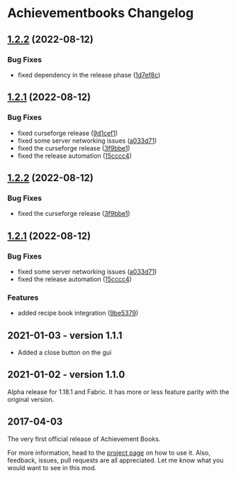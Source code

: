 # Achievementbooks Changelog

## [1.2.2](https://github.com/meza/achievementbooks/compare/v1.2.1...v1.2.2) (2022-08-12)


### Bug Fixes

* fixed dependency in the release phase ([1d7ef8c](https://github.com/meza/achievementbooks/commit/1d7ef8c69f2a245e7560cdedcc80c99d2a376e49))

## [1.2.1](https://github.com/meza/achievementbooks/compare/v1.2.0...v1.2.1) (2022-08-12)


### Bug Fixes

* fixed curseforge release ([9d1cef1](https://github.com/meza/achievementbooks/commit/9d1cef11b2a84ffbf8b2ac3bfc80e11da585a81c))
* fixed some server networking issues ([a033d71](https://github.com/meza/achievementbooks/commit/a033d71cd58f2fadebe06c71c80875904f6e079e))
* fixed the curseforge release ([3f9bbe1](https://github.com/meza/achievementbooks/commit/3f9bbe12f0ccb76cfadf553802e01e24fdd9073c))
* fixed the release automation ([15cccc4](https://github.com/meza/achievementbooks/commit/15cccc4f6f7fca7f7a4c9d8e8b3ecd920eb834b8))

## [1.2.2](https://github.com/meza/achievementbooks/compare/v1.2.1...v1.2.2) (2022-08-12)


### Bug Fixes

* fixed the curseforge release ([3f9bbe1](https://github.com/meza/achievementbooks/commit/3f9bbe12f0ccb76cfadf553802e01e24fdd9073c))

## [1.2.1](https://github.com/meza/achievementbooks/compare/v1.2.0...v1.2.1) (2022-08-12)


### Bug Fixes

* fixed some server networking issues ([a033d71](https://github.com/meza/achievementbooks/commit/a033d71cd58f2fadebe06c71c80875904f6e079e))
* fixed the release automation ([15cccc4](https://github.com/meza/achievementbooks/commit/15cccc4f6f7fca7f7a4c9d8e8b3ecd920eb834b8))

### Features

* added recipe book integration ([9be5379](https://github.com/meza/achievementbooks/commit/9be53798ab270aac990d7b0745a965548e0dd8e8))

## 2021-01-03 - version 1.1.1
- Added a close button on the gui

## 2021-01-02 - version 1.1.0
Alpha release for 1.18.1 and Fabric.
It has more or less feature parity with the original version.

## 2017-04-03
The very first official release of Achievement Books.

For more information, head to the [project page](https://github.com/meza/achievementbooks) on how to use it.
Also, feedback, issues, pull requests are all appreciated. Let me know what you would want to see in this mod.
